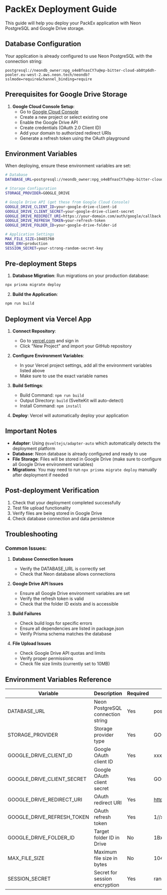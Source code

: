 # PackEx Deployment Guide

This guide will help you deploy your PackEx application with Neon PostgreSQL and Google Drive storage.

## Database Configuration

Your application is already configured to use Neon PostgreSQL with the connection string:
```
postgresql://neondb_owner:npg_o4eBfnasCY7u@ep-bitter-cloud-ab0tp6dh-pooler.eu-west-2.aws.neon.tech/neondb?sslmode=require&channel_binding=require
```

## Prerequisites for Google Drive Storage

1. **Google Cloud Console Setup**:
   - Go to [Google Cloud Console](https://console.cloud.google.com/)
   - Create a new project or select existing one
   - Enable the Google Drive API
   - Create credentials (OAuth 2.0 Client ID)
   - Add your domain to authorized redirect URIs
   - Generate a refresh token using the OAuth playground

## Environment Variables

When deploying, ensure these environment variables are set:

```bash
# Database
DATABASE_URL=postgresql://neondb_owner:npg_o4eBfnasCY7u@ep-bitter-cloud-ab0tp6dh-pooler.eu-west-2.aws.neon.tech/neondb?sslmode=require&channel_binding=require

# Storage Configuration
STORAGE_PROVIDER=GOOGLE_DRIVE

# Google Drive API (get these from Google Cloud Console)
GOOGLE_DRIVE_CLIENT_ID=your-google-drive-client-id
GOOGLE_DRIVE_CLIENT_SECRET=your-google-drive-client-secret
GOOGLE_DRIVE_REDIRECT_URI=https://your-domain.com/auth/google/callback
GOOGLE_DRIVE_REFRESH_TOKEN=your-refresh-token
GOOGLE_DRIVE_FOLDER_ID=your-google-drive-folder-id

# Application Settings
MAX_FILE_SIZE=10485760
NODE_ENV=production
SESSION_SECRET=your-strong-random-secret-key
```

## Pre-deployment Steps

1. **Database Migration**: Run migrations on your production database:
```bash
npx prisma migrate deploy
```

2. **Build the Application**:
```bash
npm run build
```

## Deployment via Vercel App

1. **Connect Repository**: 
   - Go to [vercel.com](https://vercel.com) and sign in
   - Click "New Project" and import your GitHub repository

2. **Configure Environment Variables**:
   - In your Vercel project settings, add all the environment variables listed above
   - Make sure to use the exact variable names

3. **Build Settings**:
   - Build Command: `npm run build`
   - Output Directory: `build` (SvelteKit will auto-detect)
   - Install Command: `npm install`

4. **Deploy**: Vercel will automatically deploy your application

## Important Notes

- **Adapter**: Using `@sveltejs/adapter-auto` which automatically detects the deployment platform
- **Database**: Neon database is already configured and ready to use
- **File Storage**: Files will be stored in Google Drive (make sure to configure all Google Drive environment variables)
- **Migrations**: You may need to run `npx prisma migrate deploy` manually after deployment if needed

## Post-deployment Verification

1. Check that your deployment completed successfully
2. Test file upload functionality  
3. Verify files are being stored in Google Drive
4. Check database connection and data persistence

## Troubleshooting

### Common Issues:

1. **Database Connection Issues**
   - Verify the DATABASE_URL is correctly set
   - Check that Neon database allows connections

2. **Google Drive API Issues**
   - Ensure all Google Drive environment variables are set
   - Verify the refresh token is valid
   - Check that the folder ID exists and is accessible

3. **Build Failures**
   - Check build logs for specific errors
   - Ensure all dependencies are listed in package.json
   - Verify Prisma schema matches the database

4. **File Upload Issues**
   - Check Google Drive API quotas and limits
   - Verify proper permissions
   - Check file size limits (currently set to 10MB)

## Environment Variables Reference

| Variable | Description | Required | Example |
|----------|-------------|----------|---------|
| DATABASE_URL | Neon PostgreSQL connection string | Yes | postgresql://... |
| STORAGE_PROVIDER | Storage provider type | Yes | GOOGLE_DRIVE |
| GOOGLE_DRIVE_CLIENT_ID | Google OAuth client ID | Yes | xxxxx.apps.googleusercontent.com |
| GOOGLE_DRIVE_CLIENT_SECRET | Google OAuth client secret | Yes | GOCSPX-xxxxx |
| GOOGLE_DRIVE_REDIRECT_URI | OAuth redirect URI | Yes | https://domain.com/auth/callback |
| GOOGLE_DRIVE_REFRESH_TOKEN | OAuth refresh token | Yes | 1//xxxxx |
| GOOGLE_DRIVE_FOLDER_ID | Target folder ID in Drive | No | 1BxxxxxxxxxxxxxB |
| MAX_FILE_SIZE | Maximum file size in bytes | No | 10485760 |
| SESSION_SECRET | Secret for session encryption | Yes | random-secret-key |
